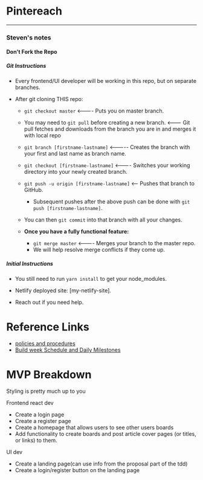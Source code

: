 # Pintereach
___

### Steven's notes
#### Don't **Fork** the Repo
##### Git Instructions

- Every frontend/UI developer will be working in this repo, but on separate branches.

- After git cloning THIS repo:
   - `git checkout master` <---- Puts you on master branch.

   - You may need to `git pull` before creating a new branch. <--- Git pull fetches and downloads from the branch you are in and merges it with local repo
   
  - `git branch [firstname-lastname]` <-----  Creates the branch with your first and last name as branch name. 
     
  - `git checkout [firstname-lastname]` <---- Switches your working directory into your newly created branch.
  
  - `git push -u origin [firstname-lastname]` <-- Pushes that branch to GitHub.
      - Subsequent pushes after the above push can be done with `git push [firstname-lastname]`.
   
   - You can then `git commit` into that branch with all your changes.

   - **Once you have a fully functional feature:**
      -  `git merge master` <---- Merges your branch to the master repo.
      -  We will help resolve merge conflicts if they come up.


##### Initial Instructions

- You still need to run `yarn install` to get your node_modules.

- Netlify deployed site: [my-netlify-site].

- Reach out if you need help.

# Reference Links

- [policies and procedures](https://www.notion.so/Policies-and-Procedures-19e679fc1a284b668d8132dd8d7228cd)
- [Build week Schedule and Daily Milestones](https://www.notion.so/Build-week-Schedule-and-Daily-Milestones-7f0aca2ad598459fa4492fdac9881d5b)

# MVP Breakdown
Styling is pretty much up to you

Frontend react dev
- Create a login page
- Create a register page
- Create a homepage that allows users to see other users boards
- Add functionality to create boards and post article cover pages (or titles, or links) to them.

UI dev
- Create a landing page(can use info from the proposal part of the tdd)
- Create a login/register button on the landing page

